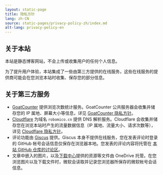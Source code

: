 ```yaml
---
layout: static-page
title: 隐私方针
lang: zh-CN
source: static-pages/privacy-policy-zh/index.md
alt-lang: privacy-policy-en
---
```


## 关于本站

本站是静态博客网站，不会上传或收集用户的任何个人信息。

为了提升用户体验，本站集成了一些由第三方提供的在线服务，这些在线服务的提供商可能会在您浏览本站时收集、保存您的部分信息。

## 关于第三方服务

- [GoatCounter](https://www.goatcounter.com/) 提供浏览次数统计服务。GoatCounter 公共服务器会收集并储存您的 IP 属地、屏幕大小等信息，详见 [GoatCounter 隐私方针](https://www.goatcounter.com/help/privacy)。
- [Cloudflare](https://www.cloudflare.com/) 为域名 `robomico.cn` 提供 DNS 解析服务。Cloudflare 会收集并储存您在浏览本站时产生的流量数据信息（IP 属地、流量大小、请求次数等），详见 [Cloudflare 隐私方针](https://www.cloudflare.com/privacypolicy/)。
- 评论功能由 [Giscus](https://giscus.app/) 提供。Giscus 本身不提供在线服务，您在发表评论时登录的 GitHub 帐号会话信息仅保存在浏览器本地。您发表的评论内容将托管在 [本站 GitHub 仓库的讨论区](https://github.com/RoboMico/blogsite/discussions)。
- 文章中嵌入的图片，以及[下载中心](/downloads)提供的资源等文件由 OneDrive 托管。在您浏览图片以及下载文件时，微软会读取并记录您浏览器所保存的微软帐号会话信息。
